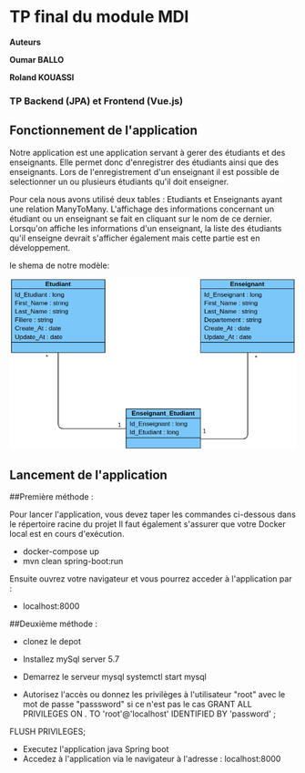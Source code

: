 # TP final du module MDI
****Auteurs****

 **Oumar BALLO**
 
 **Roland KOUASSI**
 
 

### TP Backend (JPA) et Frontend (Vue.js)

## Fonctionnement de l'application

Notre application est une application servant à gerer des étudiants et des enseignants.
Elle permet donc d'enregistrer des étudiants ainsi que des enseignants. Lors de l'enregistrement 
d'un enseignant il est possible de selectionner un ou plusieurs étudiants qu'il doit enseigner.

Pour cela nous avons utilisé deux tables : Etudiants et Enseignants ayant une relation ManyToMany.
L'affichage des informations concernant un étudiant ou un enseignant se fait en cliquant sur le nom de
ce dernier. Lorsqu'on affiche les informations d'un enseignant, la liste des étudiants qu'il enseigne devrait 
s'afficher également mais cette partie est en développement.

le shema de notre modèle:


![class_diagram](./class_diagramm.png)





## Lancement de l'application

##Première méthode :

Pour lancer l'application, vous devez taper les commandes ci-dessous dans le répertoire racine du projet
Il faut également s'assurer que votre Docker local est en cours d'exécution.

- docker-compose up
- mvn clean spring-boot:run

Ensuite ouvrez votre navigateur et vous pourrez acceder à l'application par :

- localhost:8000

##Deuxième méthode :

- clonez le depot
- Installez mySql server 5.7
  
- Demarrez le serveur mysql
  systemctl start mysql
- Autorisez l'accès ou donnez les privilèges à l'utilisateur "root" avec le mot de passe "passsword" si ce n'est pas le cas
 GRANT ALL PRIVILEGES ON *.* TO 'root'@'localhost' IDENTIFIED BY 'password' ;
 
 FLUSH PRIVILEGES;
 
- Executez l'application java Spring boot
- Accedez à l'application via le navigateur à l'adresse : localhost:8000



